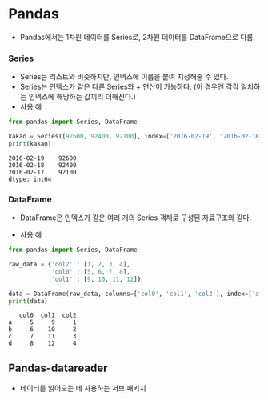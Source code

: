 # Pandas
* Pandas에서는 1차원 데이터를 Series로, 2차원 데이터를 DataFrame으로 다룸.
  
### Series
* Series는 리스트와 비슷하지만, 인덱스에 이름을 붙여 지정해줄 수 있다.
* Series는 인덱스가 같은 다른 Series와 + 연산이 가능하다. (이 경우엔 각각 일치하는 인덱스에 해당하는 값끼리 더해진다.)
* 사용 예
```py
from pandas import Series, DataFrame

kakao = Series([92600, 92400, 92100], index=['2016-02-19', '2016-02-18', '2016-02-17'])
print(kakao)
```
```
2016-02-19    92600
2016-02-18    92400
2016-02-17    92100
dtype: int64
```

### DataFrame
* DataFrame은 인덱스가 같은 여러 개의 Series 객체로 구성된 자료구조와 같다.

* 사용 예
```py
from pandas import Series, DataFrame

raw_data = {'col2' : [1, 2, 3, 4],
            'col0' : [5, 6, 7, 8],
            'col1' : [9, 10, 11, 12]}

data = DataFrame(raw_data, columns=['col0', 'col1', 'col2'], index=['a', 'b', 'c', 'd'])
print(data)
```
```
   col0  col1  col2
a     5     9     1
b     6    10     2
c     7    11     3
d     8    12     4
```

## Pandas-datareader
* 데이터를 읽어오는 데 사용하는 서브 패키지